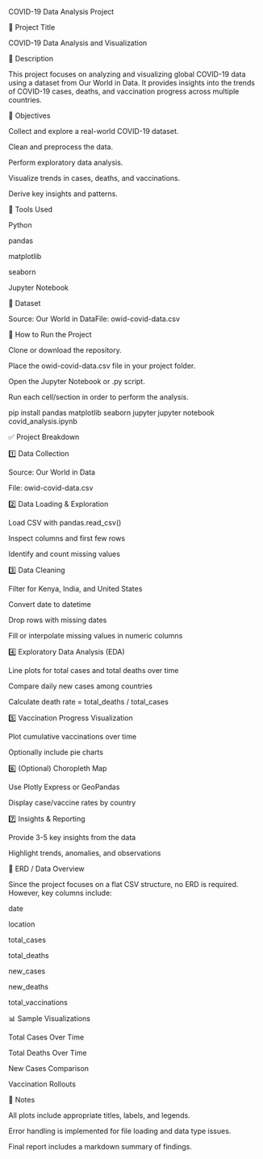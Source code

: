 COVID-19 Data Analysis Project

📁 Project Title

COVID-19 Data Analysis and Visualization

📌 Description

This project focuses on analyzing and visualizing global COVID-19 data using a dataset from Our World in Data. It provides insights into the trends of COVID-19 cases, deaths, and vaccination progress across multiple countries.

🎯 Objectives

Collect and explore a real-world COVID-19 dataset.

Clean and preprocess the data.

Perform exploratory data analysis.

Visualize trends in cases, deaths, and vaccinations.

Derive key insights and patterns.

🧰 Tools Used

Python

pandas

matplotlib

seaborn

Jupyter Notebook

📂 Dataset

Source: Our World in DataFile: owid-covid-data.csv

🚀 How to Run the Project

Clone or download the repository.

Place the owid-covid-data.csv file in your project folder.

Open the Jupyter Notebook or .py script.

Run each cell/section in order to perform the analysis.

pip install pandas matplotlib seaborn jupyter
jupyter notebook covid_analysis.ipynb

✅ Project Breakdown

1️⃣ Data Collection

Source: Our World in Data

File: owid-covid-data.csv

2️⃣ Data Loading & Exploration

Load CSV with pandas.read_csv()

Inspect columns and first few rows

Identify and count missing values

3️⃣ Data Cleaning

Filter for Kenya, India, and United States

Convert date to datetime

Drop rows with missing dates

Fill or interpolate missing values in numeric columns

4️⃣ Exploratory Data Analysis (EDA)

Line plots for total cases and total deaths over time

Compare daily new cases among countries

Calculate death rate = total_deaths / total_cases

5️⃣ Vaccination Progress Visualization

Plot cumulative vaccinations over time

Optionally include pie charts

6️⃣ (Optional) Choropleth Map

Use Plotly Express or GeoPandas

Display case/vaccine rates by country

7️⃣ Insights & Reporting

Provide 3-5 key insights from the data

Highlight trends, anomalies, and observations

📸 ERD / Data Overview

Since the project focuses on a flat CSV structure, no ERD is required. However, key columns include:

date

location

total_cases

total_deaths

new_cases

new_deaths

total_vaccinations

📊 Sample Visualizations

Total Cases Over Time

Total Deaths Over Time

New Cases Comparison

Vaccination Rollouts

📌 Notes

All plots include appropriate titles, labels, and legends.

Error handling is implemented for file loading and data type issues.

Final report includes a markdown summary of findings.
